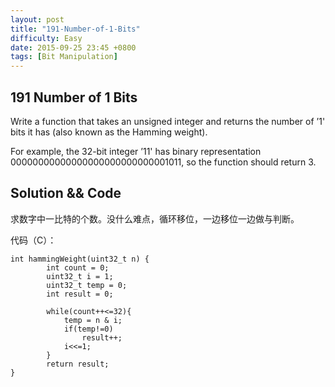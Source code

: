 ```yaml
---
layout: post
title: "191-Number-of-1-Bits"
difficulty: Easy
date: 2015-09-25 23:45 +0800
tags: [Bit Manipulation]
---
```


## 191 Number of 1 Bits

Write a function that takes an unsigned integer and returns the number of ’1' bits it has (also known as the Hamming weight).

For example, the 32-bit integer ’11' has binary representation 00000000000000000000000000001011, so the function should return 3.

## Solution && Code

求数字中一比特的个数。没什么难点，循环移位，一边移位一边做与判断。

代码（C）：

```
int hammingWeight(uint32_t n) {
        int count = 0;
        uint32_t i = 1;
        uint32_t temp = 0;
        int result = 0;
 
        while(count++<=32){
            temp = n & i;
            if(temp!=0)
                result++;
            i<<=1;
        }
        return result;
}
```


